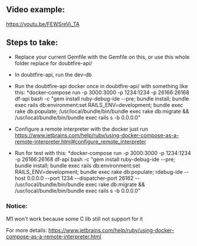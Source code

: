## Video example:
https://youtu.be/FEWSreVj_TA

## Steps to take:

* Replace your current Gemfile with the Gemfile on this, or use this whole folder replace for doubtfire-api/
* In doubtfire-api, run the dev-db 
* Run the doubtfire-api docker once in doubtfire-api/ with something like this: 
*docker-compose run -p 3000:3000 -p 1234:1234 -p 26166:26168 df-api  bash -c "gem install ruby-debug-ide --pre; bundle install; bundle exec rails db:environment:set RAILS_ENV=development; bundle exec rake db:populate;  /usr/local/bundle/bin/bundle exec rake db:migrate && /usr/local/bundle/bin/bundle exec rails s -b 0.0.0.0"

* Configure a remote interpreter with the docker just run https://www.jetbrains.com/help/ruby/using-docker-compose-as-a-remote-interpreter.html#configure_remote_interpreter

* Run for test with this: 
*docker-compose run -p 3000:3000 -p 1234:1234 -p 26166:26168 df-api  bash -c "gem install ruby-debug-ide --pre; bundle install; bundle exec rails db:environment:set RAILS_ENV=development; bundle exec rake db:populate; rdebug-ide --host 0.0.0.0 --port 1234 --dispatcher-port 26162 -- /usr/local/bundle/bin/bundle exec rake db:migrate && /usr/local/bundle/bin/bundle exec rails s -b 0.0.0.0"


### Notice:
M1 won't work because some C lib still not support for it

For more details:
https://www.jetbrains.com/help/ruby/using-docker-compose-as-a-remote-interpreter.html
